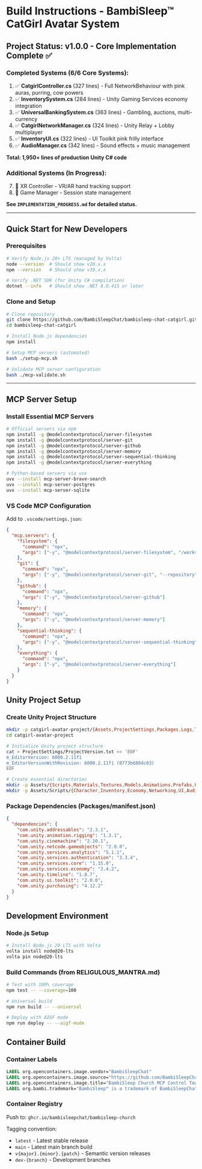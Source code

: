 # Build Instructions - BambiSleep™ CatGirl Avatar System

## Project Status: v1.0.0 - Core Implementation Complete ✅

### Completed Systems (6/6 Core Systems):
1. ✅ **CatgirlController.cs** (327 lines) - Full NetworkBehaviour with pink auras, purring, cow powers
2. ✅ **InventorySystem.cs** (284 lines) - Unity Gaming Services economy integration
3. ✅ **UniversalBankingSystem.cs** (363 lines) - Gambling, auctions, multi-currency
4. ✅ **CatgirlNetworkManager.cs** (324 lines) - Unity Relay + Lobby multiplayer
5. ✅ **InventoryUI.cs** (322 lines) - UI Toolkit pink frilly interface
6. ✅ **AudioManager.cs** (342 lines) - Sound effects + music management

**Total: 1,950+ lines of production Unity C# code**

### Additional Systems (In Progress):
7. 🚧 XR Controller - VR/AR hand tracking support
8. 🚧 Game Manager - Session state management

**See `IMPLEMENTATION_PROGRESS.md` for detailed status.**

---

## Quick Start for New Developers

### Prerequisites
```bash
# Verify Node.js 20+ LTS (managed by Volta)
node --version  # Should show v20.x.x
npm --version   # Should show v10.x.x

# Verify .NET SDK (for Unity C# compilation)
dotnet --info   # Should show .NET 8.0.415 or later
```

### Clone and Setup
```bash
# Clone repository
git clone https://github.com/BambiSleepChat/bambisleep-chat-catgirl.git
cd bambisleep-chat-catgirl

# Install Node.js dependencies
npm install

# Setup MCP servers (automated)
bash ./setup-mcp.sh

# Validate MCP server configuration
bash ./mcp-validate.sh
```

---

## MCP Server Setup

### Install Essential MCP Servers
```bash
# Official servers via npm
npm install -g @modelcontextprotocol/server-filesystem
npm install -g @modelcontextprotocol/server-git  
npm install -g @modelcontextprotocol/server-github
npm install -g @modelcontextprotocol/server-memory
npm install -g @modelcontextprotocol/server-sequential-thinking
npm install -g @modelcontextprotocol/server-everything

# Python-based servers via uvx
uvx --install mcp-server-brave-search
uvx --install mcp-server-postgres
uvx --install mcp-server-sqlite
```

### VS Code MCP Configuration
Add to `.vscode/settings.json`:

```json
{
  "mcp.servers": {
    "filesystem": {
      "command": "npx",
      "args": ["-y", "@modelcontextprotocol/server-filesystem", "/workspace"]
    },
    "git": {
      "command": "npx", 
      "args": ["-y", "@modelcontextprotocol/server-git", "--repository", "/workspace"]
    },
    "github": {
      "command": "npx",
      "args": ["-y", "@modelcontextprotocol/server-github"]
    },
    "memory": {
      "command": "npx",
      "args": ["-y", "@modelcontextprotocol/server-memory"]
    },
    "sequential-thinking": {
      "command": "npx",
      "args": ["-y", "@modelcontextprotocol/server-sequential-thinking"]
    },
    "everything": {
      "command": "npx",
      "args": ["-y", "@modelcontextprotocol/server-everything"]
    }
  }
}
```

## Unity Project Setup

### Create Unity Project Structure
```bash
mkdir -p catgirl-avatar-project/{Assets,ProjectSettings,Packages,Logs,Temp,UserSettings}
cd catgirl-avatar-project

# Initialize Unity project structure
cat > ProjectSettings/ProjectVersion.txt << 'EOF'
m_EditorVersion: 6000.2.11f1
m_EditorVersionWithRevision: 6000.2.11f1 (0773b680dc03)
EOF

# Create essential directories
mkdir -p Assets/{Scripts,Materials,Textures,Models,Animations,Prefabs,UI,Audio,Scenes}
mkdir -p Assets/Scripts/{Character,Inventory,Economy,Networking,UI,Audio}
```

### Package Dependencies (Packages/manifest.json)
```json
{
  "dependencies": {
    "com.unity.addressables": "2.3.1",
    "com.unity.animation.rigging": "1.3.1", 
    "com.unity.cinemachine": "2.10.1",
    "com.unity.netcode.gameobjects": "2.0.0",
    "com.unity.services.analytics": "5.1.1",
    "com.unity.services.authentication": "3.3.4",
    "com.unity.services.core": "1.15.0",
    "com.unity.services.economy": "3.4.2",
    "com.unity.timeline": "1.8.7",
    "com.unity.ui.toolkit": "2.0.0",
    "com.unity.purchasing": "4.12.2"
  }
}
```

## Development Environment

### Node.js Setup
```bash
# Install Node.js 20 LTS with Volta
volta install node@20-lts
volta pin node@20-lts
```

### Build Commands (from RELIGULOUS_MANTRA.md)
```bash
# Test with 100% coverage
npm test -- --coverage=100

# Universal build
npm run build -- --universal

# Deploy with AIGF mode
npm run deploy -- --aigf-mode
```

## Container Build

### Container Labels
```dockerfile
LABEL org.opencontainers.image.vendor="BambiSleepChat"
LABEL org.opencontainers.image.source="https://github.com/BambiSleepChat/bambisleep-church"
LABEL org.opencontainers.image.title="BambiSleep Church MCP Control Tower"
LABEL org.bambi.trademark="BambiSleep™ is a trademark of BambiSleepChat"
```

### Container Registry
Push to: `ghcr.io/bambisleepchat/bambisleep-church`

Tagging convention:
- `latest` - Latest stable release
- `main` - Latest main branch build  
- `v{major}.{minor}.{patch}` - Semantic version releases
- `dev-{branch}` - Development branches

